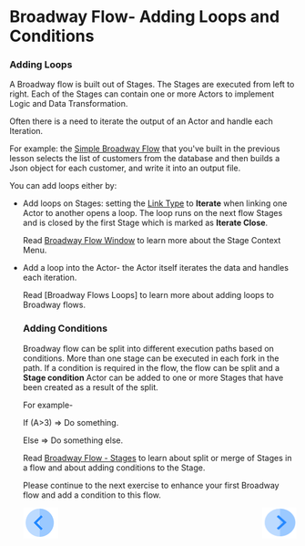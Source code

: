 # Broadway Flow- Adding Loops and Conditions

### Adding Loops

A Broadway flow is built out of Stages. The Stages are executed from left to right. Each of the Stages can contain one or more Actors to implement Logic and Data Transformation. 

Often there is a need to iterate the output of an Actor and handle each Iteration. 

For example: the  [Simple Broadway Flow](/academy/Training_Level_1/99_Broadway/05_create_broadway_flow.md#example---building-a-simple-broadway-flow) that you've built in the previous lesson selects the list of customers from the database and then builds a Json object for each customer, and write it into an output file.

You can add loops either by:

- Add loops on Stages: setting the [Link Type](/articles/99_Broadway/20_broadway_flow_linking_actors.md#link-object-properties)  to **Iterate** when linking one Actor to another opens a loop. The loop runs on the next flow Stages and is closed by the first Stage which is marked as **Iterate Close**.

  Read [Broadway Flow Window](/articles/99_Broadway/18_broadway_flow_window.md) to learn more about the Stage Context Menu.

- Add a loop into the Actor- the Actor itself iterates the data and handles each iteration.

  Read [Broadway Flows Loops] to learn more about adding loops to Broadway flows.

  ### Adding Conditions

  Broadway flow can be split into different execution paths based on conditions. More than one stage can be executed in each fork in the path. If a condition is required in the flow, the flow can be split and a **Stage condition** Actor can be added to one or more Stages that have been created as a result of the split. 

  For example-

  If (A>3) => Do something.

  Else => Do something else.

  Read [Broadway Flow - Stages](/articles/99_Broadway/19_broadway_flow_stages.md) to learn about split or merge of Stages in a flow and about adding conditions to the Stage.  

  Please continue to the next exercise to enhance your first Broadway flow and add a condition to this flow. 

  [![Previous](/articles/images/Previous.png)](/academy/Training_Level_1/99_Broadway/05_create_broadway_flow.md)[<img align="right" width="60" height="54" src="/articles/images/Next.png">](/academy/Training_Level_1/99_Broadway/07_broadway_flow_add_condition_execise.md)

